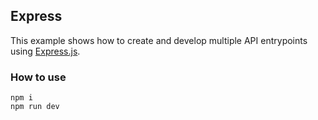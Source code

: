 ## Express

This example shows how to create and develop multiple API entrypoints using [Express.js](https://expressjs.com/).

### How to use

```
npm i
npm run dev
```
